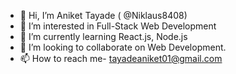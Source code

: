 - 👋 Hi, I’m Aniket Tayade ( @Niklaus8408)
- 👀 I’m interested in Full-Stack Web Development
- 🌱 I’m currently learning React.js, Node.js
- 💞️ I’m looking to collaborate on Web Development.
- 📫 How to reach me- tayadeaniket01@gmail.com

<!---
Niklaus8408/Niklaus8408 is a ✨ special ✨ repository because its `README.md` (this file) appears on your GitHub profile.
You can click the Preview link to take a look at your changes.
--->
